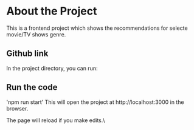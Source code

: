 # About the Project

This is a frontend project which shows the recommendations for selecte movie/TV shows genre.

## Github link

In the project directory, you can run:

## Run the code

'npm run start'
This will open the project at http://localhost:3000 in the browser.

The page will reload if you make edits.\
